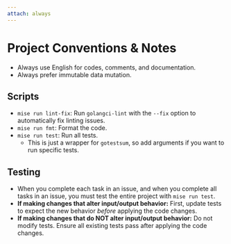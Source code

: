 ```yaml
---
attach: always
---
```


# Project Conventions & Notes

- Always use English for codes, comments, and documentation.
- Always prefer immutable data mutation.

## Scripts

- `mise run lint-fix`: Run `golangci-lint` with the `--fix` option to automatically fix linting issues.
- `mise run fmt`: Format the code.
- `mise run test`: Run all tests.
  - This is just a wrapper for `gotestsum`, so add arguments if you want to run specific tests.

## Testing

- When you complete each task in an issue, and when you complete all tasks in an issue, you must test the entire project with `mise run test`.
- **If making changes that alter input/output behavior:** First, update tests to expect the new behavior *before* applying the code changes.
- **If making changes that do NOT alter input/output behavior:** Do not modify tests. Ensure all existing tests pass after applying the code changes.
